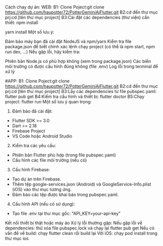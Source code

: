 Cách chạy dự án:
WEB:
B1: Clone Poject:git clone https://github.com/haupotter72/PotterGeminiAiFlutter.git
B2:cd đến thư mục prj:cd [tên thư mục project]
B3:Cài đặt các dependencies (thư viện) cần thiết:
npm install

yarn install
Một số lưu ý:

Đảm bảo máy bạn đã cài đặt NodeJS và npm/yarn
Kiểm tra file package.json để biết chính xác lệnh chạy project (có thể là npm start, npm run dev, ...)
Nếu gặp lỗi, hãy kiểm tra:

Phiên bản Node.js có phù hợp không (xem trong package.json)
Các biến môi trường có được cấu hình đúng không (file .env)
Log lỗi trong terminal để xử lý

#APP:
B1: Clone Poject:git clone https://github.com/haupotter72/PotterGeminiAiFlutter.git
B2:cd đến thư mục prj:cd [tên thư mục project]
B3:Lấy các dependencies từ file pubspec.yaml:
flutter pub get
B4:Kiểm tra cấu hình và thiết bị:
flutter doctor
B5:Chạy project:
flutter run
Một số lưu ý quan trọng:

1. Đảm bảo đã cài đặt:
- Flutter SDK >= 3.0
- Dart >= 2.18
- Firebase Project
- VS Code hoặc Android Studio

2. Kiểm tra các yêu cầu:
- Phiên bản Flutter phù hợp (trong file pubspec.yaml)
- Cấu hình các file môi trường (nếu có)

3. Cấu hình Firebase:
- Tạo dự án trên Firebase.
- Thêm tệp google-services.json (Android) và GoogleService-Info.plist (iOS) vào thư mục tương ứng.
- Đảm bảo các tệp được khai báo trong pubspec.yaml.

4. Cấu hình API (nếu có sử dụng):
- Tạo file .env tại thư mục gốc: "API_KEY=your-api-key"
  
Kết nối thiết bị thật hoặc máy ảo
Xử lý lỗi thường gặp:
Nếu gặp lỗi về dependencies: thử xóa file pubspec.lock và chạy lại flutter pub get
Nếu có vấn đề về build: chạy flutter clean rồi build lại
Với iOS: chạy pod install trong thư mục ios
